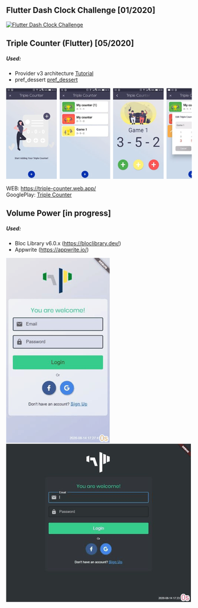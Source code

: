 ## Flutter Dash Clock Challenge  [01/2020]
  
[![Flutter Dash Clock Challenge](http://img.youtube.com/vi/5MV6vlPP7Ys/0.jpg)](https://www.youtube.com/watch?v=5MV6vlPP7Ys "Flutter Dash Clock Challenge")


## Triple Counter (Flutter) [05/2020]
##### Used:
* Provider v3 architecture [Tutorial](https://www.filledstacks.com/post/flutter-provider-v3-architecture/)
* pref_dessert [pref_dessert](https://pub.dev/packages/pref_dessert)

![Triple Counter screen](assets/triple_counter.PNG)

WEB: https://triple-counter.web.app/  
GooglePlay: [Triple Counter](https://play.google.com/store/apps/details?id=app.web.triple_counter)

## Volume Power [in progress]
##### Used:
* Bloc Library v6.0.x (https://bloclibrary.dev/)
* Appwrite (https://appwrite.io/)

![Entry screen light](assets/volume_power_entry_light.gif)
![Entry screen dark](assets/volume_power_entry_dark.gif)
